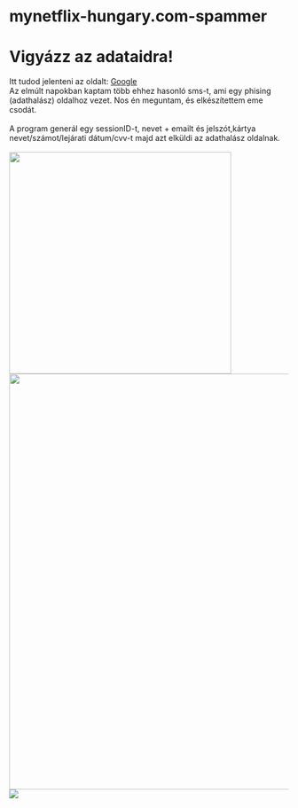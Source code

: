 # mynetflix-hungary.com-spammer
<h1>Vigyázz az adataidra!<br></h1>
Itt tudod jelenteni az oldalt:
<a href="https://safebrowsing.google.com/safebrowsing/report_phish/?hl=hu">Google<br></a>
Az elmúlt napokban kaptam több ehhez hasonló sms-t, ami egy phising (adathalász) oldalhoz vezet. Nos én meguntam, és elkészítettem eme csodát.
<br><br>A program generál egy sessionID-t, nevet + emailt és jelszót,kártya nevet/számot/lejárati dátum/cvv-t majd azt elküldi az adathalász oldalnak. <br><br>
<img src="https://user-images.githubusercontent.com/78733248/226207640-1d7d5bf9-8934-4bff-802a-926e408c60de.jpg" width="400"><br>
<img src="https://user-images.githubusercontent.com/78733248/226209145-a8fa7335-fb26-4d58-b258-32fbe9ef6579.png" width=750"><br>
<img src="https://user-images.githubusercontent.com/78733248/226376924-3ae95456-7f0d-4c74-b112-bcd825081604.png">
